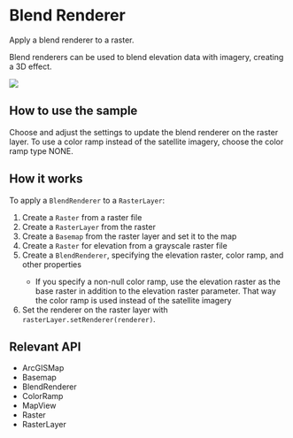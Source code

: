 <h1>Blend Renderer</h1>

<p>Apply a blend renderer to a raster.</p>

<p>Blend renderers can be used to blend elevation data with imagery, creating a 3D effect.</p>

<p><img src="BlendRenderer.png"/></p>

<h2>How to use the sample</h2>

<p>Choose and adjust the settings to update the blend renderer on the raster layer. To use a color ramp instead of 
the satellite imagery, choose the color ramp type NONE.</p>

<h2>How it works</h2>

<p>To apply a <code>BlendRenderer</code> to a <code>RasterLayer</code>:</p>
<ol>
  <li>Create a <code>Raster</code> from a raster file</li>
  <li>Create a <code>RasterLayer</code> from the raster</li>
  <li>Create a <code>Basemap</code> from the raster layer and set it to the map</li>
  <li>Create a <code>Raster</code> for elevation from a grayscale raster file</li>
  <li>Create a <code>BlendRenderer</code>, specifying the elevation raster, color ramp, and other properties</li>
  <ul>
    <li>If you specify a non-null color ramp, use the elevation raster as the base raster in addition to the 
    elevation raster parameter. That way the color ramp is used instead of the satellite imagery</li>
  </ul>
  <li>Set the renderer on the raster layer with <code>rasterLayer.setRenderer(renderer)</code>.</li>
</ol>

<h2>Relevant API</h2>

<ul>
  <li>ArcGISMap</li>
  <li>Basemap</li>
  <li>BlendRenderer</li>
  <li>ColorRamp</li>
  <li>MapView</li>
  <li>Raster</li>
  <li>RasterLayer</li>
</ul>

